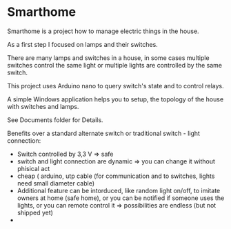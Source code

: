 # Smarthome
Smarthome is a project how to manage electric things in the house.

As a first step I focused on lamps and their switches.

There are many lamps and switches in a house, in some cases multiple switches control the same light or multiple lights are controlled by the same switch.

This project uses Arduino nano to query switch's state and to control relays.

A simple Windows application helps you to setup, the topology of the house with switches and lamps.

See Documents folder for Details.

Benefits over a standard alternate switch or traditional switch - light connection:

- Switch controlled by 3,3 V => safe
- switch and light connection are dynamic => you can change it without phisical act
- cheap ( arduino, utp cable (for communication and to switches, lights need small diameter cable)
- Additional feature can be intorduced, like random light on/off, to imitate owners at home (safe home), or you can be notified if someone uses the lights, or you can remote control it => possibilities are endless (but not shipped yet)
-  
